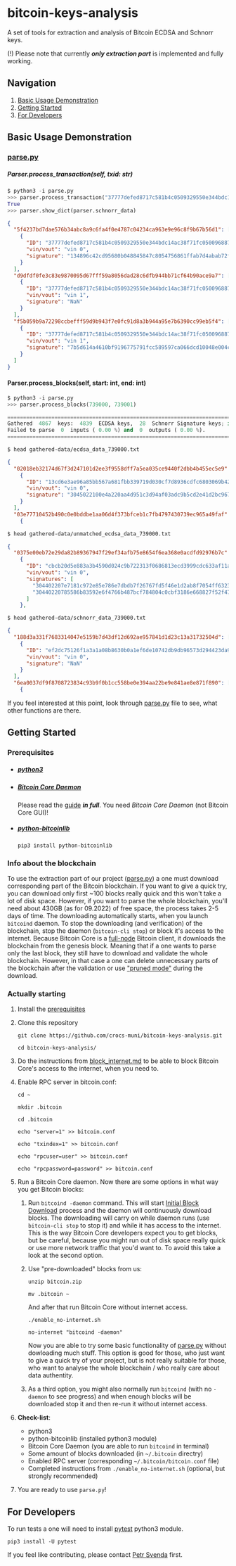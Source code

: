 # bitcoin-keys-analysis

A set of tools for extraction and analysis of Bitcoin ECDSA and Schnorr keys.

(!) Please note that currently ***only extraction part*** is implemented and fully working.

## Navigation
1. [Basic Usage Demonstration](#basic-usage-demonstration)
2. [Getting Started](#getting-started)
3. [For Developers](#for-developers)
## Basic Usage Demonstration

### [parse.py](parse.py)
##### Parser.process_transaction(self, txid: str)

``` python
$ python3 -i parse.py
>>> parser.process_transaction("37777defed8717c581b4c0509329550e344bdc14ac38f71fc050096887e535c8")
True
>>> parser.show_dict(parser.schnorr_data)
```
``` JSON
{
  "5f4237bd7dae576b34abc8a9c6fa4f0e4787c04234ca963e9e96c8f9b67b56d1": [
    {
      "ID": "37777defed8717c581b4c0509329550e344bdc14ac38f71fc050096887e535c8",
      "vin/vout": "vin 0",
      "signature": "134896c42cd95680b048845847c8054756861ffab7d4abab72f6508d67d1ec0c590287ec2161dd7884983286e1cd56ce65c08a24ee0476ede92678a93b1b180c"
    }
  ],
  "d9dfdf0fe3c83e9870095d67fff59a8056dad28c6dfb944bb71cf64b90ace9a7": [
    {
      "ID": "37777defed8717c581b4c0509329550e344bdc14ac38f71fc050096887e535c8",
      "vin/vout": "vin 1",
      "signature": "NaN"
    }
  ],
  "f5b059b9a72298ccbefff59d9b943f7e0fc91d8a3b944a95e7b6390cc99eb5f4": [
    {
      "ID": "37777defed8717c581b4c0509329550e344bdc14ac38f71fc050096887e535c8",
      "vin/vout": "vin 1",
      "signature": "7b5d614a4610bf9196775791fcc589597ca066dcd10048e004cd4c7341bb4bb90cee4705192f3f7db524e8067a5222c7f09baf29ef6b805b8327ecd1e5ab83ca"
    }
  ]
}
```
#### Parser.process_blocks(self, start: int, end: int)

``` python
$ python3 -i parse.py
>>> parser.process_blocks(739000, 739001)

==================================================================================================================================================
Gathered  4867  keys:  4839  ECDSA keys,  28  Schnorr Signature keys; in  5.632800183999279  seconds.
Failed to parse  0  inputs ( 0.00 %) and  0  outputs ( 0.00 %).
==================================================================================================================================================
```
``` bash
$ head gathered-data/ecdsa_data_739000.txt
```
``` JSON
{
  "02018eb32174d67f3d247101d2ee3f9558dff7a5ea035ce9440f2dbb4b455ec5e9": [
    {
      "ID": "13cd6e3ae96a85bb567a681fbb339719d030cf7d8936cdfc6803069b42774052",
      "vin/vout": "vin 0",
      "signature": "3045022100e4a220aa4d951c3d94af03adc9b5cd2e41d2bc96747c11b00ee817b79526f0ca02200f1bb4ac9c3c4a8beb4ac271efa946e02f226c5d14283a17fac686072bded2f401"
    }
  ],
  "03e77710452b490c0e0bddbe1aa06d4f373bfceb1c7fb4797430739ec965a49faf": [
    {
```
``` bash
$ head gathered-data/unmatched_ecdsa_data_739000.txt
```
``` JSON
{
  "0375e00eb72e29da82b89367947f29ef34afb75e8654f6ea368e0acdfd92976b7c": [
    {
      "ID": "cbcb20d5e883a3b4590d024c9b722313f0686813ecd3999cdc633af11ab7e197",
      "vin/vout": "vin 0",
      "signatures": [
        "304402207e7181c972e85e786e7dbdb7f26767fd5f46e1d2ab8f7054ff63231fc371c15202201abcded110359062a5a6154883965bd5395aa2437b53e1464280f41fc10ad67701",
        "30440220785586b83592e6f4766b487bcf784804c0cbf3186e668827f52f47c662df95510220254876aa0bf800275e78720cdd6e06b9ca9d444a29cf69959d97798556878c0801"
      ]
    },
```
``` bash 
$ head gathered-data/schnorr_data_739000.txt
```
``` JSON
{
  "188d3a331f7683314047e5159b7d43df12d692ae957841d1d23c13a31732504d": [
    {
      "ID": "ef2dc75126f1a3a1a08b8630b0a1ef6de10742db9db96573d294423da926bb82",
      "vin/vout": "vin 0",
      "signature": "NaN"
    }
  ],
  "6ea0037df9f8708723834c93b9f0b1cc558be0e394aa22be9e841ae8e871f890": [
    {
```
If you feel interested at this point, look through [parse.py](parse.py) file to see, what other functions are there.

## Getting Started
### Prerequisites
- ##### [python3](https://www.python.org/downloads/)
- ##### [Bitcoin Core Daemon](https://bitcoin.org/en/download)

  Please read the [guide](https://bitcoin.org/en/full-node) ***in full***. You need *Bitcoin Core Daemon* (not Bitcoin Core GUI)! 

- ##### [python-bitcoinlib](https://pypi.org/project/python-bitcoinlib/)

  `pip3 install python-bitcoinlib`

### Info about the blockchain
To use the extraction part of our project ([parse.py](parse.py)) a one must download corresponding part of the Bitcoin blockchain. If you want to give a quick try, you can download only first ~100 blocks really quick and this won't take a lot of disk space. However, if you want to parse the whole blockchain, you'll need about 430GB (as for 09.2022) of free space, the process takes 2-5 days of time. The downloading automatically starts, when you launch `bitcoind` daemon. To stop the downloading (and verification) of the blockchain, stop the daemon (`bitcoin-cli stop`) or block it's access to the internet. Because Bitcoin Core is a [full-node](https://bitcoin.org/en/full-node#what-is-a-full-node) Bitcoin client, it downloads the blockchain from the genesis block. Meaning that if a one wants to parse only the last block, they still have to download and validate the whole blockchain. However, in that case a one can delete unnecessary parts of the blockchain after the validation or use ["pruned mode"](https://bitcoin.org/en/full-node#reduce-storage) during the download.

### Actually starting
1. Install the [prerequisites](#prerequisites)
2. Clone this repository

    `git clone https://github.com/crocs-muni/bitcoin-keys-analysis.git`
    
    `cd bitcoin-keys-analysis/`

3. Do the instructions from [block_internet.md](block_internet.md) to be able to block Bitcoin Core's access to the internet, when you need to.

4. Enable RPC server in bitcoin.conf:

   `cd ~`
   
   `mkdir .bitcoin`
   
   `cd .bitcoin`
   
   `echo "server=1" >> bitcoin.conf`
   
   `echo "txindex=1" >> bitcoin.conf`
   
   `echo "rpcuser=user" >> bitcoin.conf`
   
   `echo "rpcpassword=password" >> bitcoin.conf`


5. Run a Bitcoin Core daemon.
    Now there are some options in what way you get Bitcoin blocks:
  
    1. Run `bitcoind -daemon` command. This will start [Initial Block Download](https://bitcoin.org/en/full-node#initial-block-downloadibd) process and the daemon will continuously download blocks. The downloading will carry on while daemon runs (use `bitcoin-cli stop` to stop it) and while it has access to the internet. This is the way Bitcoin Core developers expect you to get blocks, but be careful, because you might run out of disk space really quick or use more network traffic that you'd want to. To avoid this take a look at the second option.

    2. Use "pre-downloaded" blocks from us:

        `unzip bitcoin.zip`
        
        `mv .bitcoin ~`
    
        And after that run Bitcoin Core without internet access.
    
        `./enable_no-internet.sh`

        `no-internet "bitcoind -daemon"`

        Now you are able to try some basic functionality of [parse.py](parse.py) without dowloading much stuff. This option is good for those, who just want to give a quick try of your project, but is not really suitable for those, who want to analyse the whole blockchain / who really care about data authentity.

    3. As a third option, you might also normally run `bitcoind` (with no `-daemon` to see progress) and when enough blocks will be downloaded stop it and then re-run it without internet access.

6. **Check-list**:

    - python3
    - python-bitcoinlib (installed python3 module)
    - Bitcoin Core Daemon (you are able to run `bitcoind` in terminal)
    - Some amount of blocks downloaded (in `~/.bitcoin` directry) 
    - Enabled RPC server (corresponding `~/.bitcoin/bitcoin.conf` file)
    - Completed instructions from `./enable_no-internet.sh` (optional, but strongly recommended)

7. You are ready to use `parse.py`!

## For Developers
To run tests a one will need to install [pytest](https://docs.pytest.org/en/7.1.x/getting-started.html) python3 module.

 `pip3 install -U pytest`

If you feel like contributing, please contact [Petr Svenda](https://github.com/petrs) first.
